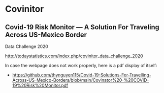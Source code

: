# Covinitor
## Covid-19 Risk Monitor — A Solution For Traveling Across US-Mexico Border

Data Challenge 2020

http://todaystatistics.com/index.php/covinitor_data_challenge_2020

In case the webpage does not work properly, here is a pdf display of itself:
- https://github.com/thynguyen115/Covid-19-Solutions-For-Travelling-Across-US-Mexico-Borders/blob/main/Covinator%20-%20COVID-19%20Risk%20Monitor.pdf
